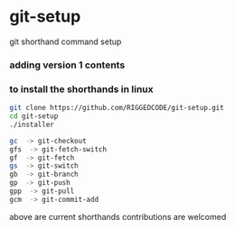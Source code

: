 # git-setup
git shorthand command setup

### adding version 1 contents

### to install the shorthands in linux
```bash
git clone https://github.com/RIGGEDCODE/git-setup.git
cd git-setup
./installer
```


```bash
gc  -> git-checkout
gfs  -> git-fetch-switch
gf  -> git-fetch
gs  -> git-switch
gb  -> git-branch
gp  -> git-push
gpp  -> git-pull
gcm  -> git-commit-add
```

above are current shorthands
contributions are welcomed
